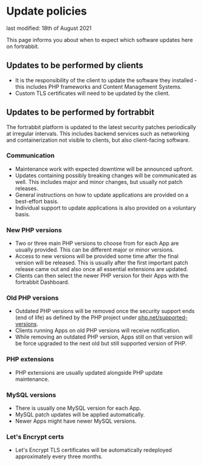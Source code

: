 # Update policies

last modified: 18th of August 2021

This page informs you about when to expect which software updates here on fortrabbit.

## Updates to be performed by clients

* It is the responsibility of the client to update the software they installed - this includes PHP frameworks and Content Management Systems.
* Custom TLS certificates will need to be updated by the client.

## Updates to be performed by fortrabbit

The fortrabbit platform is updated to the latest security patches periodically at irregular intervals. This includes backend services such as networking and containerization not visible to clients, but also client-facing software. 

### Communication

* Maintenance work with expected downtime will be announced upfront.
* Updates containing possibly breaking changes will be communicated as well. This includes major and minor changes, but usually not patch releases.
* General instructions on how to update applications are provided on a best-effort basis.
* Individual support to update applications is also provided on a voluntary basis.

### New PHP versions

* Two or three main PHP versions to choose from for each App are usually provided. This can be different major or minor versions. 
* Access to new versions will be provided some time after the final version will be released. This is usually after the first important patch release came out and also once all essential extensions are updated.
* Clients can then select the newer PHP version for their Apps with the fortrabbit Dashboard.

### Old PHP versions

* Outdated PHP versions will be removed once the security support ends (end of life) as defined by the PHP project under [php.net/supported-versions](https://www.php.net/supported-versions.php). 
* Clients running Apps on old PHP versions will receive notification. 
* While removing an outdated PHP version, Apps still on that version will be force upgraded to the next old but still supported version of PHP.

### PHP extensions

* PHP extensions are usually updated alongside PHP update maintenance.

### MySQL versions

* There is usually one MySQL version for each App.
* MySQL patch updates will be applied automatically.
* Newer Apps might have newer MySQL versions.

### Let's Encrypt certs

* Let's Encrypt TLS certificates will be automatically redeployed approximately every three months.
